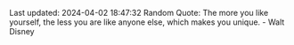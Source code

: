 Last updated: 2024-04-02 18:47:32
Random Quote: The more you like yourself, the less you are like anyone else, which makes you unique. - Walt Disney